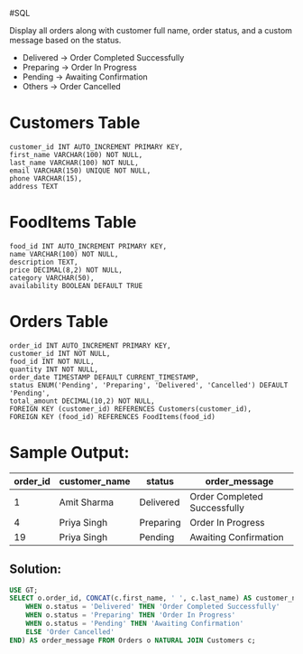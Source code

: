 #SQL 

Display all orders along with customer full name, order status, and a custom message based on the status.

- Delivered -> Order Completed Successfully
- Preparing -> Order In Progress
- Pending -> Awaiting Confirmation
- Others -> Order Cancelled

Customers Table
==================
```
customer_id INT AUTO_INCREMENT PRIMARY KEY,
first_name VARCHAR(100) NOT NULL,
last_name VARCHAR(100) NOT NULL,
email VARCHAR(150) UNIQUE NOT NULL,
phone VARCHAR(15),
address TEXT
```

FoodItems Table
==================
```
food_id INT AUTO_INCREMENT PRIMARY KEY,
name VARCHAR(100) NOT NULL,
description TEXT,
price DECIMAL(8,2) NOT NULL,
category VARCHAR(50),
availability BOOLEAN DEFAULT TRUE
```

Orders Table
================
```
order_id INT AUTO_INCREMENT PRIMARY KEY,
customer_id INT NOT NULL,
food_id INT NOT NULL,
quantity INT NOT NULL,
order_date TIMESTAMP DEFAULT CURRENT_TIMESTAMP,
status ENUM('Pending', 'Preparing', 'Delivered', 'Cancelled') DEFAULT 'Pending',
total_amount DECIMAL(10,2) NOT NULL,
FOREIGN KEY (customer_id) REFERENCES Customers(customer_id),
FOREIGN KEY (food_id) REFERENCES FoodItems(food_id)
```

Sample Output:
==============

| order_id | customer_name | status    | order_message                |
| -------- | ------------- | --------- | ---------------------------- |
| 1        | Amit Sharma   | Delivered | Order Completed Successfully |
| 4        | Priya Singh   | Preparing | Order In Progress            |
| 19       | Priya Singh   | Pending   | Awaiting Confirmation        |

## Solution:

```sql
USE GT;
SELECT o.order_id, CONCAT(c.first_name, ' ', c.last_name) AS customer_name, o.status, (CASE 
	WHEN o.status = 'Delivered' THEN 'Order Completed Successfully'
	WHEN o.status = 'Preparing' THEN 'Order In Progress'
	WHEN o.status = 'Pending' THEN 'Awaiting Confirmation'
	ELSE 'Order Cancelled'
END) AS order_message FROM Orders o NATURAL JOIN Customers c;
```